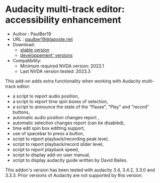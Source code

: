 # Audacity multi-track editor: accessibility enhancement #

* Author : PaulBer19
* URL : paulber19@laposte.net
* Download:
	* [stable version][1]
	* [developpement' versions][2]
* Compatibility:
	* Minimum required NVDA version:  2022.1
	* Last NVDA version tested:  2023.3


This add-on adds extra functionality when working with Audacity multi-track editor:

* a script to report audio position,
* a script to report time spin boxes of selection,
* a script to announce the state of the  "Pause",  "Play" and "record" buttons,
* automatic audio position changes report ,
* automatic selection changes report (can be disabled),
* time edit spin box editting support,
* use of spacebar to press a button,
* script to report playback/recording peak level,
* script to report playback/record slider level,
* script to report playback speed,
* script to display add-on user manual,
* script to display audacity guide written by David Bailes.


This addon's version has been tested with audacity 3.4, 3.4.2, 3.3.0 and 3.3.3.
Prior  versions of Audacity are not  supported by this version.


[1]: https://github.com/paulber007/AllMyNVDAAddons/raw/master/audacityAccessEnhancement/audacityAccessEnhancement-3.0.nvda-addon
[2]: https://github.com/paulber007/AllMyNVDAAddons/tree/master/audacityAccessEnhancement/dev
